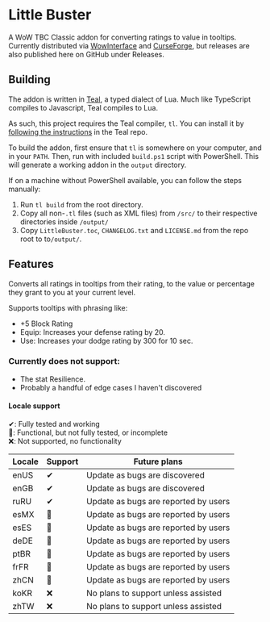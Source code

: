 # Little Buster

A WoW TBC Classic addon for converting ratings to value in tooltips. Currently distributed via [WowInterface](https://www.wowinterface.com/downloads/fileinfo.php?id=26048#info) and [CurseForge](https://www.curseforge.com/wow/addons/little-buster), but releases are also published here on GitHub under Releases.

## Building

The addon is written in [Teal](https://github.com/teal-language/tl), a typed dialect of Lua. Much like TypeScript compiles to Javascript, Teal compiles to Lua.

As such, this project requires the Teal compiler, `tl`. You can install it by [following the instructions](https://github.com/teal-language/tl#installing) in the Teal repo.

To build the addon, first ensure that `tl` is somewhere on your computer, and in your `PATH`. Then, run with included `build.ps1` script with PowerShell. This will generate a working addon in the `output` directory.

If on a machine without PowerShell available, you can follow the steps manually:

1. Run `tl build` from the root directory.
2. Copy all non-`.tl` files (such as XML files) from `/src/` to their respective directories inside `/output/`
3. Copy `LittleBuster.toc`, `CHANGELOG.txt` and `LICENSE.md` from the repo root to to`/output/`.

## Features
 
Converts all ratings in tooltips from their rating, to the value or percentage they grant to you at your current level.

Supports tooltips with phrasing like:

 - +5 Block Rating
 - Equip: Increases your defense rating by 20.
 - Use: Increases your dodge rating by 300 for 10 sec.

### Currently does not support:
 
 - The stat Resilience.
 - Probably a handful of edge cases I haven't discovered
 
#### Locale support

✔: Fully tested and working  
🔷: Functional, but not fully tested, or incomplete  
❌: Not supported, no functionality  

|Locale|Support|Future plans|
|------|-------|------------|
|enUS|✔|Update as bugs are discovered|
|enGB|✔|Update as bugs are discovered|
|ruRU|✔|Update as bugs are reported by users|
|esMX|🔷|Update as bugs are reported by users|
|esES|🔷|Update as bugs are reported by users|
|deDE|🔷|Update as bugs are reported by users|
|ptBR|🔷|Update as bugs are reported by users|
|frFR|🔷|Update as bugs are reported by users|
|zhCN|🔷|Update as bugs are reported by users|
|koKR|❌|No plans to support unless assisted|
|zhTW|❌|No plans to support unless assisted|

